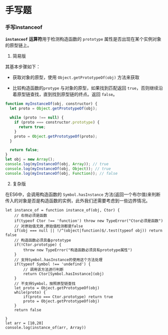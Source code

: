 # 手写题

### 手写instanceof

**`instanceof`** **运算符**用于检测构造函数的 `prototype` 属性是否出现在某个实例对象的原型链上。

1. 简易版

其基本步骤如下：

- 获取对象的原型，使用 `Object.getPrototypeOf(obj)` 方法来获取

- 比较构造函数的`protype` 与对象的原型，如果找到匹配返回 `true`，否则继续沿着原型链查找，直到找到原型链的终点。返回 `false`。

```js
function myInstanceOf(obj, constructor) {
  let proto = Object.getPrototypeOf(obj);

  while (proto !== null) {
    if (proto === constructor.prototype) {
      return true;
    }
    proto = Object.getPrototypeOf(proto);
  }

  return false;
}
let obj = new Array();
console.log(myInstanceOf(obj, Array)); // true
console.log(myInstanceOf(obj, Object)); // true
console.log(myInstanceOf(obj, Function)); // false
```

2. 复杂版

在ES6中，会调用构造函数的 `Symbol.hasInstance` 方法(返回一个布尔值)来判断传入的对象是否是构造函数的实例，此外我们还需要考虑到一些边界情况。

```JS
let instance_of = function instance_of(obj, Ctor) {
    // 右侧必须是函数
    if(typeof Ctor !== 'function') throw new TypeError("Ctor必须是函数")
    // 对原始值无效,原始值检测都是false
    if(obj === null || !/^(object|function)$/.test(typeof obj)) return false
    // 构造函数必须具备prototype
    if(!Ctor.prototype) {
        throw new TypeError("构造函数必须具有prototype属性")
    }
    // 支持Symbol.hasInstance的使用这个方法处理
    if(typeof Symbol !== 'undefind') {
        // 调用该方法进行判断
        return Ctor[Symbol.hasInstance](obj)
    }
    // 不支持Symbol，按照原型链查找
    let proto = Object.getPrototypeOf(obj)
    while(proto) {
        if(proto === Ctor.prototype) return true
        proto = Object.getPrototypeOf(obj)
    }
    return false
    
}
let arr = [10,20]
console.log(instance_of(arr, Array))
```



